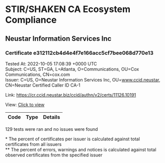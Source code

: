 # STIR/SHAKEN CA Ecosystem Compliance
## Neustar Information Services Inc

### Certificate e312112cb4d4e4f7e166acc5cf7bee068d770e13
Tested At: 2022-10-05 17:08:39 +0000 UTC\
Subject: C=US, ST=GA, L=Atlanta, O=Communications, OU=Cox Communications, CN=cox.com\
Issuer: C=US, O=Neustar Information Services Inc, OU=www.ccid.neustar, CN=Neustar Certified Caller ID CA-1

Link: https://cr.ccid.neustar.biz/ccid/authn/v2/certs/11126.10191

View: [Click to view](https://understandingwebpki.com/?cert=MIID%2FzCCAuegAwIBAgIUKKoQnojqJjuV0GIgL%2BXFsXcsmF8wDQYJKoZIhvcNAQELBQAwfjEpMCcGA1UEAwwgTmV1c3RhciBDZXJ0aWZpZWQgQ2FsbGVyIElEIENBLTExGTAXBgNVBAsMEHd3dy5jY2lkLm5ldXN0YXIxKTAnBgNVBAoMIE5ldXN0YXIgSW5mb3JtYXRpb24gU2VydmljZXMgSW5jMQswCQYDVQQGEwJVUzAeFw0yMDAzMjUxNzI5MTdaFw0yMzAzMjYxNzI5MTdaMHQxEDAOBgNVBAMMB2NveC5jb20xGzAZBgNVBAsMEkNveCBDb21tdW5pY2F0aW9uczEXMBUGA1UECgwOQ29tbXVuaWNhdGlvbnMxEDAOBgNVBAcMB0F0bGFudGExCzAJBgNVBAgMAkdBMQswCQYDVQQGEwJVUzBZMBMGByqGSM49AgEGCCqGSM49AwEHA0IABEUeqnRCPKZwBnDeqECK%2Fdy1dwljc92%2By%2BL9MDvrxe73Y%2FmG2K68ovePEp1jWMOh4KGaCPvBsCBEtLq5SPvLDwajggFIMIIBRDAMBgNVHRMBAf8EAjAAMB8GA1UdIwQYMBaAFDu5XMsxF5xIz9TaZuuNtqjV4Qn3MIGBBggrBgEFBQcBAQR1MHMwRwYIKwYBBQUHMAKGO2h0dHA6Ly9jYWNlcnRzLmNjaWQubmV1c3Rhci9OZXVzdGFyQ2VydGlmaWVkQ2FsbGVySWRDQTEuY3J0MCgGCCsGAQUFBzABhhxodHRwOi8vb2NzcC1jYTEuY2NpZC5uZXVzdGFyMEgGA1UdHwRBMD8wPaA7oDmGN2h0dHA6Ly9jcmwuY2NpZC5uZXVzdGFyL05ldXN0YXJDZXJ0aWZpZWRDYWxsZXJJZENBMS5jcmwwHQYDVR0OBBYEFG8opCW0%2F5uCiJ9j1jdkUFLhUkPGMA4GA1UdDwEB%2FwQEAwIHgDAWBggrBgEFBQcBGgQKMAigBhYENzY2MTANBgkqhkiG9w0BAQsFAAOCAQEAY4aP21H9sLT4WUh6L%2FCjPi%2B8FMGxtnsiwAAZb0z1iAKibsPJMP%2FYvK74PIpg0aZFiU1f5pFR0IWDa75KwJem4R47gZ2%2Bk3sde9unAF3609spDlxOFoZdf%2B6SbQawter6d9FbAx6yeRJEvx5ssQDl%2FVq5jU%2BTI0tch6X1RL7CAvmsmqLY26%2Bi7vQxLaKSgDX1iDMeEWEejLr2%2FiGKSXsbnaiF2qm1tTfoRCdQ00Cmw2xXj80%2BoGr6gNDurpE2BwZMquDBM3rHZH1T3%2BrhN1qrVB%2Bh0s3iO4RQpq8oD4RfDxn%2FW0r1sX8YtybDIvlSdmbb4cBqs6z5hTmnpjh%2F2eZV1Q%3D%3D)


| Code | Type | Details |
|------|------|---------|

129 tests were ran and no issues were found

\* The percent of certificates per issuer is calculated against total certificates from all issuers\
\*\* The percent of errors, warnings and notices is calculated against total observed certificates from the specified issuer
